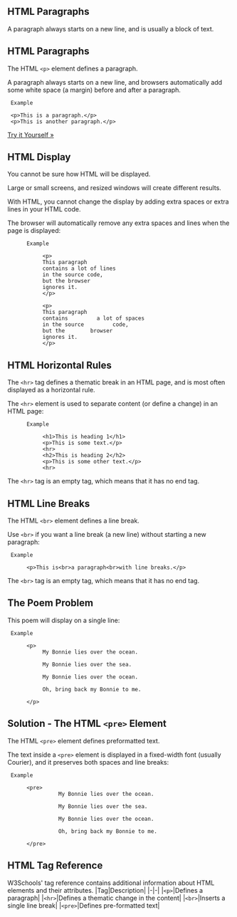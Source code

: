 HTML Paragraphs
---

A paragraph always starts on a new line, and is usually a block of text.




HTML Paragraphs
---
The HTML `<p>` element defines a paragraph.

A paragraph always starts on a new line, and browsers automatically add some white space (a margin) before and after a paragraph.

     Example
     
     <p>This is a paragraph.</p>
     <p>This is another paragraph.</p>


[Try it Yourself »](https://www.w3schools.com/html/tryit.asp?filename=tryhtml_paragraphs1)


HTML Display
---
You cannot be sure how HTML will be displayed.

Large or small screens, and resized windows will create different results.

With HTML, you cannot change the display by adding extra spaces or extra lines in your HTML code.

The browser will automatically remove any extra spaces and lines when the page is displayed:



          Example
          
               <p>
               This paragraph
               contains a lot of lines
               in the source code,
               but the browser
               ignores it.
               </p>
               
               <p>
               This paragraph
               contains         a lot of spaces
               in the source         code,
               but the        browser
               ignores it.
               </p>






HTML Horizontal Rules
---
The `<hr>` tag defines a thematic break in an HTML page, and is most often displayed as a horizontal rule.

The `<hr>` element is used to separate content (or define a change) in an HTML page:

          Example
               
               <h1>This is heading 1</h1>
               <p>This is some text.</p>
               <hr>
               <h2>This is heading 2</h2>
               <p>This is some other text.</p>
               <hr>

The `<hr>` tag is an empty tag, which means that it has no end tag.





HTML Line Breaks
---
The HTML `<br>` element defines a line break.

Use `<br>` if you want a line break (a new line) without starting a new paragraph:


     Example
     
          <p>This is<br>a paragraph<br>with line breaks.</p>

The `<br>` tag is an empty tag, which means that it has no end tag.






The Poem Problem
---
This poem will display on a single line:

     Example
     
          <p>
               My Bonnie lies over the ocean.
               
               My Bonnie lies over the sea.
               
               My Bonnie lies over the ocean.
               
               Oh, bring back my Bonnie to me.
               
          </p>





Solution - The HTML `<pre>` Element
---
The HTML `<pre>` element defines preformatted text.

The text inside a `<pre>` element is displayed in a fixed-width font (usually Courier), and it preserves both spaces and line breaks:

     Example
     
          <pre>
                    My Bonnie lies over the ocean.
                    
                    My Bonnie lies over the sea.
                    
                    My Bonnie lies over the ocean.
                    
                    Oh, bring back my Bonnie to me.
                    
          </pre>





HTML Tag Reference
---
W3Schools' tag reference contains additional information about HTML elements and their attributes.
|Tag|Description|
|-|-|
|`<p>`|Defines a paragraph|
|`<hr>`|Defines a thematic change in the content|
|`<br>`|Inserts a single line break|
|`<pre>`|Defines pre-formatted text|
